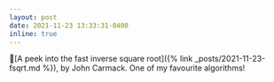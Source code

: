 ```yaml
---
layout: post
date: 2021-11-23 13:33:31-0400
inline: true
---
```


🧮[A peek into the fast inverse square root]({% link _posts/2021-11-23-fsqrt.md %}), by John Carmack. One of my favourite algorithms!
